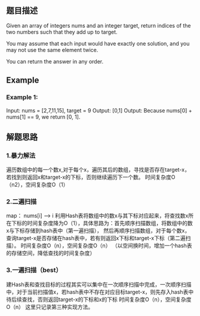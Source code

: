 ## 题目描述
Given an array of integers nums and an integer target, return indices of the two numbers such that they add up to target.

You may assume that each input would have exactly one solution, and you may not use the same element twice.

You can return the answer in any order.

## Example
### Example 1:
Input: nums = [2,7,11,15], target = 9
Output: [0,1]
Output: Because nums[0] + nums[1] == 9, we return [0, 1].

## 解题思路
### 1.暴力解法 
遍历数组中的每一个数x,对于每个x，遍历其后的数组，寻找是否存在target-x，若找到则返回x和target-x的下标，否则继续遍历下一个数。
时间复杂度O（n2），空间复杂度O（1）
### 2.二遍扫描
map： nums[i] --> i
利用Hash表将数组中的数x与其下标对应起来，将查找数x所在下标的时间复杂度降为O（1），具体思路为：首先顺序扫描数组，将数组中的数x与下标存储到hash表中（第一遍扫描），
然后再顺序扫描数组，对于每个数x，查询target-x是否存储在hash表中，若有则返回x下标和target-x下标（第二遍扫描）。
时间复杂度O（n），空间复杂度O（n） （以空间换时间，增加一个hash表的存储空间，降低查找的时间复杂度）
### 3.一遍扫描（best）
建Hash表和查找目标的过程其实可以集中在一次顺序扫描中完成，一次顺序扫描中，对于当前扫描值x，若hash表中不存在对应目标target-x，则先存入hash表中待后续查找，否则返回target-x的下标和x的下标
时间复杂度O（n），空间复杂度O（n）
这里只记录第三种实现方法。
